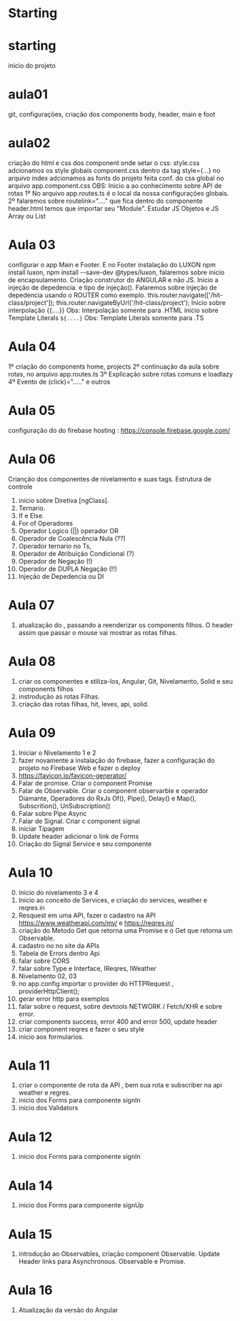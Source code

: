 # Starting
 
# starting
 
inicio do projeto
 
# aula01
 
git, configurações, criação dos components body, header, main e foot
 
# aula02
 
criação do html e css dos component
onde setar o css:
style.css adcionamos os style globais
component.css
dentro da tag style={...}
no arquivo index adcionamos as fonts do projeto
feita conf. do css global no arquivo app.component.css
OBS: Inicio a ao conhecimento sobre API de rotas
1º No arquivo app.routes.ts é o local da nossa configurações globais.
2º falaremos sobre routelink="...." que fica dentro do componente header.html
temos que importar seu "Module".
Estudar JS Objetos e JS Array ou List
 
# Aula 03
 
configurar o app Main e Footer. E no Footer
instalação do LUXON npm install luxon, npm install --save-dev @types/luxon, falaremos sobre inicio de encapsulamento.
Criação construtor do ANGULAR e não JS.
Inicio a injeção de depedencia. e tipo de injeção().
Falaremos sobre injeção de depedencia usando o ROUTER como exemplo. this.router.navigate(['/hit-class/project']); this.router.navigateByUrl('/hit-class/project');
Inicio sobre interpolação {{....}} Obs: Interpolação somente para .HTML
inicio sobre Template Literals `${....}` Obs: Template Literals somente para .TS
 
# Aula 04
 
1º criação do components home, projects
2º continuação da aula sobre rotas, no arquivo app.routes.ts
3º Explicação sobre rotas comuns e loadlazy
4º Evento de (click)="....." e outros
 
# Aula 05
 
configuração do do firebase hosting : https://console.firebase.google.com/
 
# Aula 06
 
Crianção dos componentes de nivelamento e suas tags.
Estrutura de controle
 
1. inicio sobre Diretiva [ngClass].
2. Ternario.
3. If e Else.
4. For of
   Operadores
5. Operador Logico (||) operador OR
6. Operador de Coalescência Nula (??)
7. Operador ternario no Ts,
8. Operador de Atribuição Condicional (?)
9. Operador de Negação (!)
10. Operador de DUPLA Negação (!!)
11. Injeção de Depedencia ou DI
 
# Aula 07
 
1. atualização do <app-header>, passando a reenderizar os components filhos.
   O header assim que passar o mouse vai mostrar as rotas filhas.
 
# Aula 08
 
1. criar os componentes e stiliza-los, Angular, Git, Nivelamento, Solid e seu components filhos
2. instrodução as rotas Filhas.
3. criação das rotas filhas, hit, leves, api, solid.
 
# Aula 09
 
1. Iniciar o Nivelamento 1 e 2
2. fazer novamente a instalação do firebase, fazer a configuração do projeto no Firebase Web e fazer o deploy
3. https://favicon.io/favicon-generator/
4. Falar de promise. Criar o component Promise
5. Falar de Observable. Criar o component observarble e operador Diamante<any>, Operadores do RxJs Of(), Pipe(), Delay() e Map(), Subscrition(), UnSubscription()
6. Falar sobre Pipe Async
7. Falar de Signal. Criar c component signal
8. iniciar Tipagem
9. Update header adicionar o link de Forms
10. Criação do Signal Service e seu componente
 
# Aula 10
 
0. Inicio do nivelamento 3 e 4
1. Inicio ao conceito de Services, e criação do services, weather e reqres.in
2. Resquest em uma API, fazer o cadastro na API https://www.weatherapi.com/my/ e https://reqres.in/
3. criação do Metodo Get que retorna uma Promise e o Get que retorna um Observable.
4. cadastro no no site da APIs
5. Tabela de Errors dentro Api
6. falar sobre CORS
7. falar sobre Type e Interface, IReqres, IWeather
8. Nivelamento 02, 03
10. no app.config importar o provider do HTTPRequest , providerHttpClient();
11. gerar error http para exemplos
12. falar sobre o request, sobre devtools NETWORK / Fetch/XHR e sobre error.
13. criar components success, error 400 and error 500, update header
14. criar component reqres e fazer o seu style
15. inicio aos formularios.
 
# Aula 11
 
1. criar o componente de rota da API , bem sua rota e subscriber na api weather e regres.
2. inicio dos Forms para componente signIn
3. inicio dos Validators
 
# Aula 12
 
1. inicio dos Forms para componente signIn
 
# Aula 14
 
1. inicio dos Forms para componente signUp
 
# Aula 15
 
1. introdução ao Observables, criação component Observable. Update Header links para Asynchronous. Observable e Promise.
 
# Aula 16
 
1. Atualização da versão do Angular
 